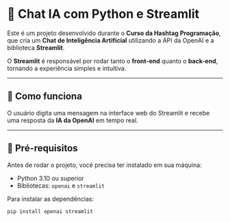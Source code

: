 # 🤖 Chat IA com Python e Streamlit  

Este é um projeto desenvolvido durante o **Curso da Hashtag Programação**, que cria um **Chat de Inteligência Artificial** utilizando a API da OpenAI e a biblioteca **Streamlit**.  

O **Streamlit** é responsável por rodar tanto o **front-end** quanto o **back-end**, tornando a experiência simples e intuitiva.  

---

## 🚀 Como funciona  

O usuário digita uma mensagem na interface web do Streamlit e recebe uma resposta da **IA da OpenAI** em tempo real.  

---

## 📌 Pré-requisitos  

Antes de rodar o projeto, você precisa ter instalado em sua máquina:  

- Python 3.10 ou superior  
- Bibliotecas: `openai` e `streamlit`  

Para instalar as dependências:  

```bash
pip install openai streamlit
